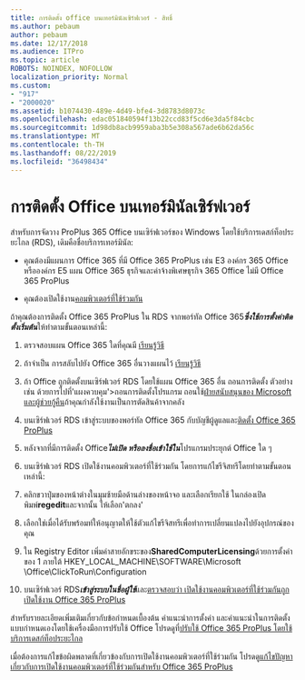 ```yaml
---
title: การติดตั้ง office บนเทอร์มินัลเซิร์ฟเวอร์ - สิทธิ์
ms.author: pebaum
author: pebaum
ms.date: 12/17/2018
ms.audience: ITPro
ms.topic: article
ROBOTS: NOINDEX, NOFOLLOW
localization_priority: Normal
ms.custom:
- "917"
- "2000020"
ms.assetid: b1074430-489e-4d49-bfe4-3d8783d8073c
ms.openlocfilehash: edac051840594f13b22ccd83f5cd6e3da5f84cbc
ms.sourcegitcommit: 1d98db8acb9959aba3b5e308a567ade6b62da56c
ms.translationtype: MT
ms.contentlocale: th-TH
ms.lasthandoff: 08/22/2019
ms.locfileid: "36498434"
---
```

# <a name="installing-office-on-a-terminal-server"></a>การติดตั้ง Office บนเทอร์มินัลเซิร์ฟเวอร์

สำหรับการจัดวาง ProPlus 365 Office บนเซิร์ฟเวอร์ของ Windows โดยใช้บริการเดสก์ท็อประยะไกล (RDS), เดิมคือชื่อบริการเทอร์มินัล:
  
- คุณต้องมีแผนการ Office 365 ที่มี Office 365 ProPlus เช่น E3 องค์กร 365 Office หรือองค์กร E5 แผน Office 365 ธุรกิจและค่าจ้างพิเศษธุรกิจ 365 Office ไม่มี Office 365 ProPlus

- คุณต้องเปิดใช้งาน[คอมพิวเตอร์ที่ใช้ร่วมกัน](https://docs.microsoft.com/DeployOffice/overview-of-shared-computer-activation-for-office-365-proplus)

ถ้าคุณต้องการติดตั้ง Office 365 ProPlus ใน RDS จากพอร์ทัล Office 365***ซึ่งใช้การตั้งค่าติดตั้งเริ่มต้น***ให้ทำตามขั้นตอนเหล่านี้:
  
1. ตรวจสอบแผน Office 365 ใดที่คุณมี [เรียนรู้วิธี](https://docs.microsoft.com/office365/admin/admin-overview/what-subscription-do-i-have)

2. ถ้าจำเป็น การสลับไปยัง Office 365 อื่นวางแผนไว้ [เรียนรู้วิธี](https://docs.microsoft.com/office365/admin/subscriptions-and-billing/switch-to-a-different-plan)

3. ถ้า Office ถูกติดตั้งบนเซิร์ฟเวอร์ RDS โดยใช้แผน Office 365 อื่น ถอนการติดตั้ง ตัวอย่างเช่น ด้วยการไปที่'แผงควบคุม'\>ถอนการติดตั้งโปรแกรม ถอนใช้[ฝ่ายสนับสนุนของ Microsoft และผู้ช่วยกู้คืน](https://aka.ms/SARA-OfficeUninstall-Alchemy)ถ้าคุณกำลังใช้งานเป็นการตัดสินค้าจากคลัง

4. บนเซิร์ฟเวอร์ RDS เข้าสู่ระบบของพอร์ทัล Office 365 กับบัญชีผู้ดูแลและ[ติดตั้ง Office 365 ProPlus](https://portal.office.com/OLS/MySoftware.aspx)

5. หลังจากที่มีการติดตั้ง Office***ไม่เปิด หรือลงชื่อเข้าใช้ใน***โปรแกรมประยุกต์ Office ใด ๆ

6. บนเซิร์ฟเวอร์ RDS เปิดใช้งานคอมพิวเตอร์ที่ใช้ร่วมกัน โดยการแก้ไขรีจิสทรีโดยทำตามขั้นตอนเหล่านี้:

1. คลิกขวาปุ่มของหน้าต่างในมุมซ้ายมือด้านล่างของหน้าจอ และเลือกเรียกใช้ ในกล่องเปิด พิมพ์**regedit**และจากนั้น ให้เลือก'ตกลง'

2. เลือกใช่เมื่อได้รับพร้อมท์ให้อนุญาตให้ใช้ตัวแก้ไขรีจิสทรีเพื่อทำการเปลี่ยนแปลงไปยังอุปกรณ์ของคุณ

3. ใน Registry Editor เพิ่มค่าสายอักขระของ**SharedComputerLicensing**ด้วยการตั้งค่าของ 1 ภายใต้ HKEY_LOCAL_MACHINE\SOFTWARE\Microsoft \Office\ClickToRun\Configuration

7. บนเซิร์ฟเวอร์ RDS***เข้าสู่ระบบในชื่อผู้ใช้***และ[ตรวจสอบว่า เปิดใช้งานคอมพิวเตอร์ที่ใช้ร่วมกันถูกเปิดใช้งาน Office 365 ProPlus](https://docs.microsoft.com/DeployOffice/troubleshoot-issues-with-shared-computer-activation-for-office-365-proplus#verify-that-activation-for-office-365-proplus-succeeded)

สำหรับรายละเอียดเพิ่มเติมเกี่ยวกับข้อกำหนดเบื้องต้น คำแนะนำการตั้งค่า และคำแนะนำในการติดตั้งแบบกำหนดเองโดยใช้เครื่องมือการปรับใช้ Office โปรดดูที่[ปรับใช้ Office 365 ProPlus โดยใช้บริการเดสก์ท็อประยะไกล](https://docs.microsoft.com/DeployOffice/deploy-office-365-proplus-by-using-remote-desktop-services)
  
เมื่อต้องการแก้ไขข้อผิดพลาดที่เกี่ยวข้องกับการเปิดใช้งานคอมพิวเตอร์ที่ใช้ร่วมกัน โปรดดู[แก้ไขปัญหาเกี่ยวกับการเปิดใช้งานคอมพิวเตอร์ที่ใช้ร่วมกันสำหรับ Office 365 ProPlus](https://docs.microsoft.com/DeployOffice/troubleshoot-issues-with-shared-computer-activation-for-office-365-proplus)
  